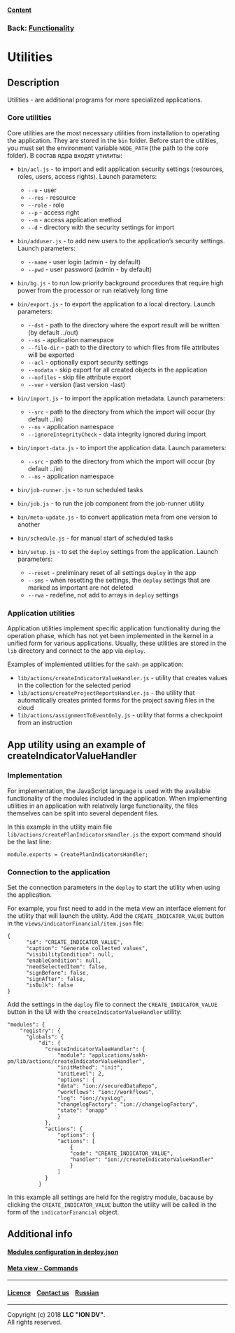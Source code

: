 #### [Content](/docs/en/index.md)

### Back: [Functionality](functionality.md)

# Utilities

## Description

Utilities - are additional programs for more specialized applications.

### Core utilities

Core utilities are the most necessary utilities from installation to operating the application. They are stored in the `bin` folder. Before start the utilities, you must set the environment variable `NODE_PATH` (the path to the core folder).
В состав ядра входят утилиты:

- `bin/acl.js` - to import and edit application security settings (resources, roles, users, access rights). Launch parameters:  
    - `--u` - user   
    - `--res` - resource  
    - `--role` - role  
    - `--p` - access right
    - `--m` - access application method   
    - `--d` - directory with the security settings for import

- `bin/adduser.js` - to add new users to the application’s security settings. Launch parameters:
    - `--name` - user login (admin - by default)   
    - `--pwd` - user password (admin - by default)   

- `bin/bg.js` - to run low priority background procedures that require high power from the processor or run relatively long time
- `bin/export.js` - to export the application to a local directory. Launch parameters:
    - `--dst` - path to the directory where the export result will be written (by default ../out)   
    - `--ns` - application namespace  
    - `--file-dir` - path to the directory to which files from file attributes will be exported  
    - `--acl` - optionally export security settings   
    - `--nodata` - skip export for all created objects in the application  
    - `--nofiles` - skip file attribute export   
    - `--ver` - version (last version -last)

- `bin/import.js` - to import the application metadata. Launch parameters:
    - `--src` - path to the directory from which the import will occur (by default ../in)   
    - `--ns` - application namespace
    - `--ignoreIntegrityCheck` - data integrity ignored during import

- `bin/import-data.js` - to import the application data. Launch parameters:
     - `--src` - path to the directory from which the import will occur (by default ../in)   
     - `--ns` - application namespace

- `bin/job-runner.js` - to run scheduled tasks
- `bin/job.js` - to run the job component from the job-runner utility
- `bin/meta-update.js` - to convert application meta from one version to another
- `bin/schedule.js` - for manual start of scheduled tasks
- `bin/setup.js` - to set the `deploy` settings from the application. Launch parameters:
    - `--reset` - preliminary reset of all settings `deploy` in the app
    - `--sms` - when resetting the settings, the `deploy` settings that are marked as important are not deleted 
    - `--rwa` - redefine, not add to arrays in `deploy` settings

### Application utilities

Application utilities implement specific application functionality during the operation phase, which has not yet been implemented in the kernel in a unified form for various applications. Usually, these utilities are stored in the `lib` directory and connect to the app via `deploy`.

Examples of implemented utilities for the `sakh-pm` application:

- `lib/actions/createIndicatorValueHandler.js` - utility that creates values in the collection for the selected period
- `lib/actions/createProjectReportsHandler.js` - the utility that automatically creates printed forms for the project saving files in the cloud
- `lib/actions/assignmentToEventOnly.js` - utility that forms a checkpoint from an instruction

## App utility using an example of createIndicatorValueHandler 

### Implementation

For implementation, the JavaScript language is used with the available functionality of the modules included in the application. When implementing utilities in an application with relatively large functionality, the files themselves can be split into several dependent files.

In this example in the utility main file `lib/actions/createPlanIndicatorsHandler.js` the export command should be the last line:

```
module.exports = CreatePlanIndicatorsHandler;
```

### Connection to the application

Set the connection parameters in the `deploy` to start the utility when using the application.

For example, you first need to add in the meta view an interface element for the utility that will launch the utility. Add the `CREATE_INDICATOR_VALUE` button in the `views/indicatorFinancial/item.json` file:

```
{
      "id": "CREATE_INDICATOR_VALUE",
      "caption": "Generate collected values",
      "visibilityCondition": null,
      "enableCondition": null,
      "needSelectedItem": false,
      "signBefore": false,
      "signAfter": false,
      "isBulk": false
}
```

Add the settings in the `deploy` file to connect the `CREATE_INDICATOR_VALUE` button in the UI with the `createIndicatorValueHandler` utility:

```
"modules": {
    "registry": {
      "globals": {
          "di": {
            "createIndicatorValueHandler": {
                "module": "applications/sakh-pm/lib/actions/createIndicatorValueHandler",
                "initMethod": "init",
                "initLevel": 2,
                "options": {
                "data": "ion://securedDataRepo",
                "workflows": "ion://workflows",
                "log": "ion://sysLog",
                "changelogFactory": "ion://changelogFactory",
                "state": "onapp"
                }
            },
            "actions": {
                "options": {
                "actions": [
                    {
                    "code": "CREATE_INDICATOR_VALUE",
                    "handler": "ion://createIndicatorValueHandler"
                    }
                ]
            }
          }
```

In this example all settings are held for the registry module, bacause by clicking the `CREATE_INDICATOR_VALUE` button the utility will be called in the form of the `indicatorFinancial` object.

## Additional info

#### [Modules configuration in deploy.json](/docs/en/2_system_description/platform_configuration/deploy_modules.md)

#### [Meta view - Commands](/docs/en/2_system_description/metadata_structure/meta_view/commands.md)

--------------------------------------------------------------------------  


 #### [Licence](/LICENSE) &ensp;  [Contact us](https://iondv.com/portal/contacts) &ensp;  [Russian](/docs/ru/2_system_description/functionality/utilities.md)   &ensp;
<div><img src="https://mc.iondv.com/watch/local/docs/framework" style="position:absolute; left:-9999px;" height=1 width=1 alt="iondv metrics"></div>       



--------------------------------------------------------------------------  

Copyright (c) 2018 **LLC "ION DV"**.   
All rights reserved. 